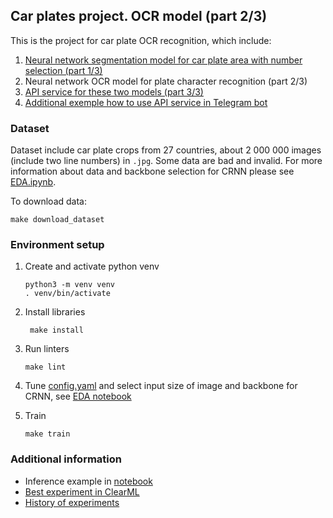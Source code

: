 ## Car plates project. OCR model (part 2/3)

This is the project for car plate OCR recognition, which include:
1. [Neural network segmentation model for car plate area with number selection (part 1/3)](https://github.com/DimYun/car-plate-segm_model)
2. Neural network OCR model for plate character recognition (part 2/3)
3. [API service for these two models (part 3/3)](https://github.com/DimYun/car-plate_service)
4. [Additional exemple how to use API service in Telegram bot](https://github.com/DimYun/car-plate_tg-bot)


### Dataset

Dataset include car plate crops from 27 countries, about 2 000 000 images (include two line numbers) in `.jpg`.
Some data are bad and invalid. For more information about data and backbone selection for CRNN please see [EDA.ipynb](notebooks/EDA.ipynb).

To download data:

```shell
make download_dataset
```


### Environment setup

1. Create and activate python venv
    ```shell
    python3 -m venv venv
    . venv/bin/activate
    ```

2. Install libraries
   ```shell
    make install
   ```
   
3. Run linters
   ```shell
   make lint
   ``` 

4. Tune [config.yaml](configs/config.yaml) and select input size of image and backbone for CRNN, see [EDA notebook](notebooks/EDA.ipynb)

5. Train
   ```shell
   make train
   ```


### Additional information

* Inference example in [notebook](notebooks/inference_onnx_convert.ipynb)
* [Best experiment in ClearML](https://app.clear.ml/projects/cb019a605a934ca1a4d85897c43bec3b/experiments/3b62d34fc96049ee9f82db6c858be152/output/execution)
* [History of experiments](HISTORY.md)